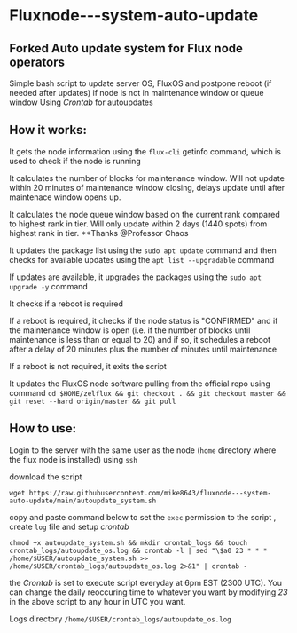 # Fluxnode---system-auto-update
## Forked Auto update system for Flux node operators

Simple bash script to update server OS, FluxOS and postpone reboot (if needed after updates) if node is not in maintenance window or queue window
Using *Crontab* for autoupdates

## How it works:

It gets the node information using the `flux-cli` getinfo command, which is used to check if the node is running

It calculates the number of blocks for maintenance window. Will not update within 20 minutes of maintenance window closing, delays update until after maintenace window opens up.

It calculates the node queue window based on the current rank compared to highest rank in tier. Will only update within 2 days (1440 spots) from highest rank in tier. **Thanks @Professor Chaos

It updates the package list using the `sudo apt update` command and then checks for available updates using the `apt list --upgradable` command

If updates are available, it upgrades the packages using the `sudo apt upgrade -y` command

It checks if a reboot is required

If a reboot is required, it checks if the node status is "CONFIRMED" and if the maintenance window is open (i.e. if the number of blocks until maintenance is less than or equal to 20) and if so, it schedules a reboot after a delay of 20 minutes plus the number of minutes until maintenance 

If a reboot is not required, it exits the script

It updates the FluxOS node software pulling from the official repo using command `cd $HOME/zelflux && git checkout . && git checkout master && git reset --hard origin/master && git pull`

## How to use:

Login to the server with the same user as the node (`home` directory where the flux node is installed) using   `ssh` 

download the script 
```
wget https://raw.githubusercontent.com/mike8643/fluxnode---system-auto-update/main/autoupdate_system.sh
```

copy and paste command below to set the `exec` permission to the script , create `log` file and setup *crontab*
```
chmod +x autoupdate_system.sh && mkdir crontab_logs && touch crontab_logs/autoupdate_os.log && crontab -l | sed "\$a0 23 * * * /home/$USER/autoupdate_system.sh >> /home/$USER/crontab_logs/autoupdate_os.log 2>&1" | crontab -
```

the *Crontab* is set to execute script everyday at 6pm EST (2300 UTC). You can change the daily reoccuring time to whatever you want by modifying *23* in the above script to any hour in UTC you want.

Logs directory `/home/$USER/crontab_logs/autoupdate_os.log`


   


